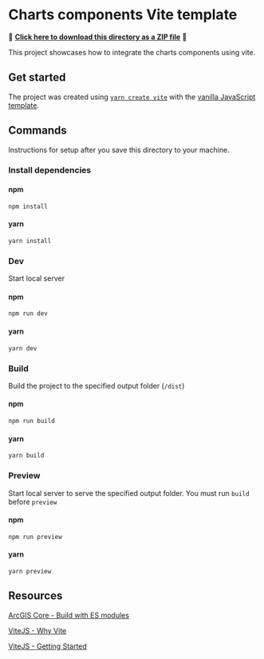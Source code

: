 # Charts components Vite template

📁 **[Click here to download this directory as a ZIP file](https://download-directory.github.io?url=https://github.com/Esri/arcgis-maps-sdk-javascript-samples-beta/tree/main/packages/charts-components/templates/vite)** 📁

This project showcases how to integrate the charts components using vite.

## Get started

The project was created using [`yarn create vite`](https://vitejs.dev/guide/#scaffolding-your-first-vite-project) with the [vanilla JavaScript template](https://github.com/vitejs/vite/tree/main/packages/create-vite/template-vanilla).

## Commands

Instructions for setup after you save this directory to your machine.

### Install dependencies

#### npm

```
npm install
```

#### yarn

```
yarn install
```

### Dev

Start local server

#### npm

```
npm run dev
```

#### yarn

```
yarn dev
```

### Build

Build the project to the specified output folder (`/dist`)

#### npm

```
npm run build
```

#### yarn

```
yarn build
```

### Preview

Start local server to serve the specified output folder. You must run `build` before `preview`

#### npm

```
npm run preview
```

#### yarn

```
yarn preview
```

## Resources

[ArcGIS Core - Build with ES modules](https://developers.arcgis.com/javascript/latest/es-modules/)

[ViteJS - Why Vite](https://vitejs.dev/guide/why.html)

[ViteJS - Getting Started](https://vitejs.dev/guide/)
